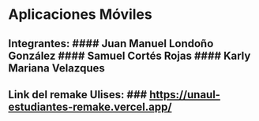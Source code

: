 # Aplicaciones Móviles

## Integrantes: #### Juan Manuel Londoño González #### Samuel Cortés Rojas #### Karly Mariana Velazques 

## Link del remake Ulises: ### https://unaul-estudiantes-remake.vercel.app/
